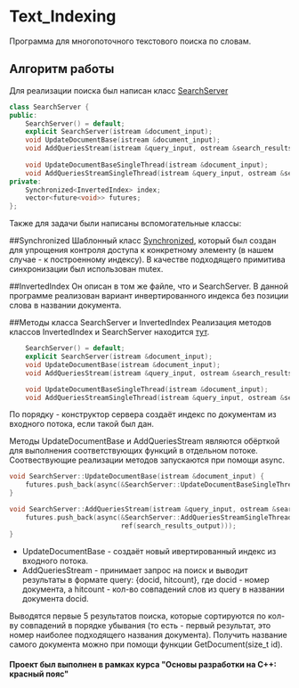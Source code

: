 # Text_Indexing
Программа для многопоточного текстового поиска по словам.

## Алгоритм работы

Для реализации поиска был написан класс [SearchServer](search_server.h)

```c++
class SearchServer {
public:
    SearchServer() = default;
    explicit SearchServer(istream &document_input);
    void UpdateDocumentBase(istream &document_input);
    void AddQueriesStream(istream &query_input, ostream &search_results_output);
    
    void UpdateDocumentBaseSingleThread(istream &document_input);
    void AddQueriesStreamSingleThread(istream &query_input, ostream &search_results_output);
private:
    Synchronized<InvertedIndex> index;
    vector<future<void>> futures;
};
```

Также для задачи были написаны вспомогательные классы:

##Synchronized
Шаблонный класс [Synchronized](synchronized.h), который был 
создан для упрощения контроля доступа к конкретному элементу (в нашем случае - к построенному индексу). В качестве 
подходящего примитива синхронизации был использован mutex.

##InvertedIndex
Он описан в том же файле, что и SearchServer. В данной программе реализован вариант инвертированного индекса без позиции
слова в названии документа.

##Методы класса SearchServer и InvertedIndex
Реализация методов классов InvertedIndex и SearchServer находится [тут](search_server.cpp).
```c++
    SearchServer() = default;
    explicit SearchServer(istream &document_input);
    void UpdateDocumentBase(istream &document_input);
    void AddQueriesStream(istream &query_input, ostream &search_results_output);

    void UpdateDocumentBaseSingleThread(istream &document_input);
    void AddQueriesStreamSingleThread(istream &query_input, ostream &search_results_output);
```
По порядку - конструктор сервера создаёт индекс по документам из входного потока, если такой был дан. 

Методы UpdateDocumentBase и AddQueriesStream являются обёрткой для выполнения соответствующих функций в отдельном потоке. 
Соотвествующие реализации методов запускаются при помощи async.
```c++
void SearchServer::UpdateDocumentBase(istream &document_input) {
    futures.push_back(async(&SearchServer::UpdateDocumentBaseSingleThread, this, ref(document_input)));
}

void SearchServer::AddQueriesStream(istream &query_input, ostream &search_results_output) {
    futures.push_back(async(&SearchServer::AddQueriesStreamSingleThread, this, ref(query_input), 
                            ref(search_results_output)));
}
```
- UpdateDocumentBase - создаёт новый ивертированный индекс из входного потока.
- AddQueriesStream - принимает запрос на поиск и выводит результаты в формате query: {docid, hitcount}, где docid - номер 
документа, а hitcount - кол-во совпадений слов из query в названии документа docid.

Выводятся первые 5 результатов поиска,
которые сортируются по кол-ву совпадений в порядке убывания (то есть - первый результат, это номер наиболее подходящего 
названия документа). Получить название самого документа можно при помощи функции GetDocument(size_t id).


#### Проект был выполнен в рамках курса "Основы разработки на C++: красный пояс"